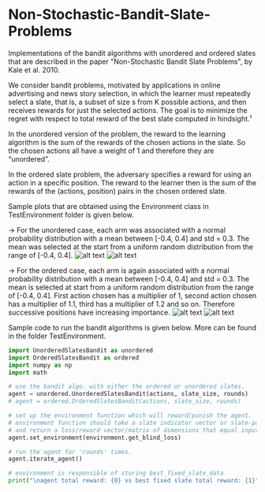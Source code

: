 # Non-Stochastic-Bandit-Slate-Problems
Implementations of the bandit algorithms with unordered and ordered slates that are described in the paper "Non-Stochastic Bandit Slate Problems", by Kale et al. 2010.

We consider bandit problems, motivated by applications in online advertising and news story selection, in which the learner must repeatedly select a slate, that is, a subset of size s from K possible actions, and then receives rewards for just the
selected actions. The goal is to minimize the regret with respect to total reward of the best slate computed in hindsight.¹

In the unordered version of the problem, the reward to the learning algorithm is the sum of the rewards of the chosen actions in the slate. So the chosen actions all have a weight of 1 and therefore they are “unordered”. 

In the ordered slate problem, the adversary specifies a reward for using an action in a specific position. The reward to the learner then is the sum of the rewards of the (actions, position) pairs in the chosen ordered slate.

Sample plots that are obtained using the Environment class in TestEnvironment folder is given below. 

-> For the unordered case, each arm was associated with a normal probability distribution with a mean between
[-0.4, 0.4] and std = 0.3. The mean was selected at the start from a uniform random distribution from the range of
[-0.4, 0.4].
![alt text](https://raw.githubusercontent.com/ardaegeunlu/Non-Stochastic-Bandit-Slate-Problems/master/Figures/Figure_0.png)
![alt text](https://raw.githubusercontent.com/ardaegeunlu/Non-Stochastic-Bandit-Slate-Problems/master/Figures/Figure_1.png)


-> For the ordered case, each arm is again associated with a normal probability distribution with a mean between
[-0.4, 0.4] and std = 0.3. The mean is selected at start from a uniform random distribution from the range of
[-0.4, 0.4]. First action chosen has a multiplier of 1, second action chosen has a multiplier of 1.1, third has a multiplier of 1.2 and so on. Therefore successive positions have increasing importance.
![alt text](https://raw.githubusercontent.com/ardaegeunlu/Non-Stochastic-Bandit-Slate-Problems/master/Figures/ordered1.png)
![alt text](https://raw.githubusercontent.com/ardaegeunlu/Non-Stochastic-Bandit-Slate-Problems/master/Figures/ordered2.png)

Sample code to run the bandit algorithms is given below. More can be found in the folder TestEnvironment.
```python
import UnorderedSlatesBandit as unordered
import OrderedSlatesBandit as ordered
import numpy as np
import math

# use the bandit algo. with either the ordered or unordered slates.
agent = unordered.UnorderedSlatesBandit(actions, slate_size, rounds)
# agent = ordered.OrderedSlatesBandit(actions, slate_size, rounds)

# set up the environment function which will reward/punish the agent.
# environment function should take a slate indicator vector or slate-position subpermutation matrix as input
# and return a loss/reward vector/matrix of dimensions that equal input vector(size K) or input matrix(shape (s,K)).
agent.set_environment(environment.get_blind_loss)

# run the agent for 'rounds' times.
agent.iterate_agent()

# environment is responsible of storing best_fixed_slate_data
print("\nagent total reward: {0} vs best fixed slate total reward: {1}".format(-np.sum(agent.loss_vs_rounds), -   np.sum(environment.best_slate_vs_rounds)))
```
